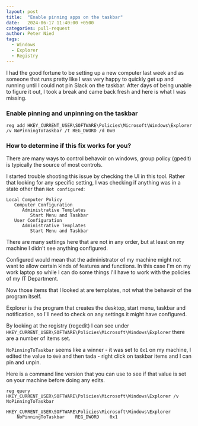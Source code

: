 ```yaml
---
layout: post
title:  "Enable pinning apps on the taskbar"
date:   2024-06-17 11:40:00 +0500
categories: pull-request
author: Peter Nied
tags:
  - Windows
  - Explorer
  - Registry
---
```


I had the good fortune to be setting up a new computer last week and as someone that runs pretty like I was very happy to quickly get up and running until I could not pin Slack on the taskbar.  After days of being unable to figure it out, I took a break and came back fresh and here is what I was missing.

### Enable pinning and unpinning on the taskbar
```
reg add HKEY_CURRENT_USER\SOFTWARE\Policies\Microsoft\Windows\Explorer /v NoPinningToTaskbar /t REG_DWORD /d 0x0
```

### How to determine if this fix works for you?
There are many ways to control behavoir on windows, group policy (gpedit) is typically the source of most controls.

I started trouble shooting this issue by checking the UI in this tool.  Rather that looking for any specific setting, I was checking if anything was in a state other than `Not configured`:

```
Local Computer Policy
   Computer Configuration
      Administrative Templates
         Start Menu and Taskbar
   User Configuration
      Administrative Templates
         Start Menu and Taskbar
```

There are many settings here that are not in any order, but at least on my machine I didn't see anything configured.

Configured would mean that the administrator of my machine might not want to allow certain kinds of features and functions.  In this case I'm on my work laptop so while I can do some things I'll have to work with the policies of my IT Department.

Now those items that I looked at are templates, not what the behavoir of the program itself.  

Explorer is the program that creates the desktop, start menu, taskbar and notification, so I'll need to check on any settings it might have configured.

By looking at the registry (regedit) I can see under `HKEY_CURRENT_USER\SOFTWARE\Policies\Microsoft\Windows\Explorer` there are a number of items set.

`NoPinningToTaskbar` seems like a winner - it was set to `0x1` on my machine, I edited the value to `0x0` and then tada - right click on taskbar items and I can pin and unpin.

Here is a command line version that you can use to see if that value is set on your machine before doing any edits.

```
reg query HKEY_CURRENT_USER\SOFTWARE\Policies\Microsoft\Windows\Explorer /v NoPinningToTaskbar

HKEY_CURRENT_USER\SOFTWARE\Policies\Microsoft\Windows\Explorer
    NoPinningToTaskbar    REG_DWORD    0x1
```
